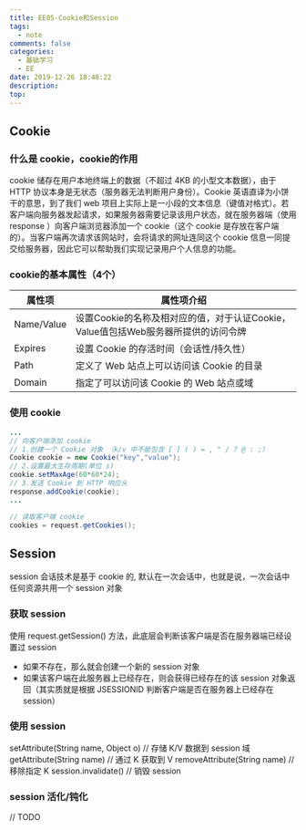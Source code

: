 ```yaml
---
title: EE05-Cookie和Session
tags:
  - note
comments: false
categories:
  - 基础学习
  - EE
date: 2019-12-26 18:40:22
description:
top:
---
```


## Cookie

### 什么是 cookie，cookie的作用

cookie 储存在用户本地终端上的数据（不超过 4KB 的小型文本数据），由于 HTTP 协议本身是无状态（服务器无法判断用户身份）。Cookie 英语直译为小饼干的意思，到了我们 web 项目上实际上是一小段的文本信息（键值对格式）。若客户端向服务器发起请求，如果服务器需要记录该用户状态，就在服务器端（使用 response ）向客户端浏览器添加一个 cookie（这个 cookie 是存放在客户端的）。当客户端再次请求该网站时，会将请求的网址连同这个 cookie 信息一同提交给服务器，因此它可以帮助我们实现记录用户个人信息的功能。

### cookie的基本属性（4个）

|属性项	|属性项介绍|
|-----|-----|
|Name/Value|设置Cookie的名称及相对应的值，对于认证Cookie，Value值包括Web服务器所提供的访问令牌|
|Expires|设置 Cookie 的存活时间（会话性/持久性）|
|Path|定义了 Web 站点上可以访问该 Cookie 的目录|
|Domain|指定了可以访问该 Cookie 的 Web 站点或域| 

### 使用 cookie

```java
...
// 向客户端添加 cookie
// 1.创建一个 Cookie 对象 （k/v 中不能包含 [ ] ( ) = , " / ? @ : ;）
Cookie cookie = new Cookie("key","value"); 
// 2.设置最大生存周期(单位 s)
cookie.setMaxAge(60*60*24); 
// 3.发送 Cookie 到 HTTP 响应头
response.addCookie(cookie);
...
```

```java
// 读取客户端 cookie
cookies = request.getCookies();

```

## Session

session 会话技术是基于 cookie 的, 默认在一次会话中，也就是说，一次会话中任何资源共用一个 session 对象

### 获取 session

使用 request.getSession() 方法，此底层会判断该客户端是否在服务器端已经设置过 session
* 如果不存在，那么就会创建一个新的 session 对象
* 如果该客户端在此服务器上已经存在，则会获得已经存在的该 session 对象返回（其实质就是根据 JSESSIONID 判断客户端是否在服务器上已经存在 session）

### 使用 session 

setAttribute(String name, Object o) // 存储 K/V 数据到 session 域
getAttribute(String name)     // 通过 K 获取到 V 
removeAttribute(String name)  // 移除指定 K
session.invalidate()         // 销毁 session 

### session 活化/钝化

// TODO